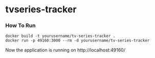 # tvseries-tracker

### How To Run

```
docker build -t yourusername/tv-series-tracker .
docker run -p 49160:3000 --rm -d yourusername/tv-series-tracker
```

Now the application is running on http://localhost:49160/
